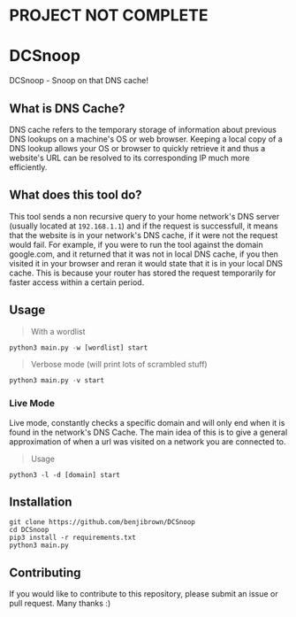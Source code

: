 # PROJECT NOT COMPLETE 


# DCSnoop
DCSnoop - Snoop on that DNS cache!

## What is DNS Cache?
DNS cache refers to the temporary storage of information about previous DNS lookups on a machine's OS or web browser. Keeping a local copy of a DNS lookup allows your OS or browser to quickly retrieve it and thus a website's URL can be resolved to its corresponding IP much more efficiently.
## What does this tool do?
This tool sends a non recursive query to your home network's DNS server (usually located at `192.168.1.1`) and if the request is successfull, it means that the website is in your network's DNS cache, if it were not the request would fail. For example, if you were to run the tool against the domain google.com, and it returned that it was not in local DNS cache, if you then visited it in your browser and reran it would state that it is in your local DNS cache. This is because your router has stored the request temporarily for faster access within a certain period.
## Usage
> With a wordlist
```python
python3 main.py -w [wordlist] start
```
> Verbose mode (will print lots of scrambled stuff)
```python
python3 main.py -v start
```
### Live Mode
Live mode, constantly checks a specific domain and will only end when it is found in the network's DNS Cache. The main idea of this is to give a general approximation of when a url was visited on a network you are connected to.
> Usage
```
python3 -l -d [domain] start
```
## Installation
```
git clone https://github.com/benjibrown/DCSnoop
cd DCSnoop
pip3 install -r requirements.txt
python3 main.py
```
## Contributing

If you would like to contribute to this repository, please submit an issue or pull request. Many thanks :)
